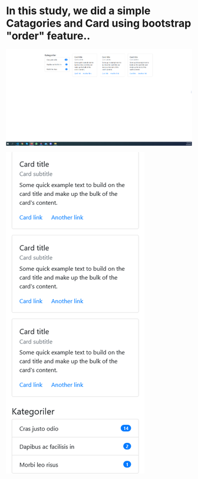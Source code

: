 # In this study, we did a simple Catagories and Card using bootstrap "order" feature..

![order1](pictures/order1.png)



![order2](pictures/order2.png)